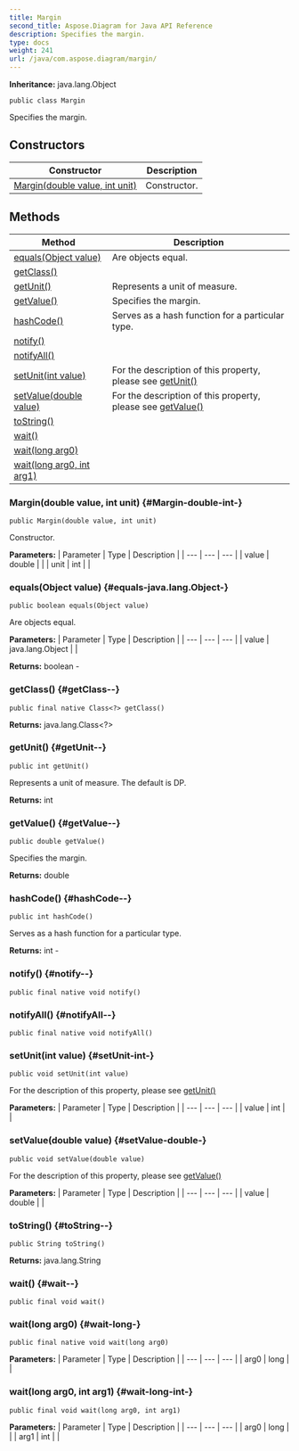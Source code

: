 ```yaml
---
title: Margin
second_title: Aspose.Diagram for Java API Reference
description: Specifies the margin.
type: docs
weight: 241
url: /java/com.aspose.diagram/margin/
---
```


**Inheritance:**
java.lang.Object
```
public class Margin
```

Specifies the margin.
## Constructors

| Constructor | Description |
| --- | --- |
| [Margin(double value, int unit)](#Margin-double-int-) | Constructor. |
## Methods

| Method | Description |
| --- | --- |
| [equals(Object value)](#equals-java.lang.Object-) | Are objects equal. |
| [getClass()](#getClass--) |  |
| [getUnit()](#getUnit--) | Represents a unit of measure. |
| [getValue()](#getValue--) | Specifies the margin. |
| [hashCode()](#hashCode--) | Serves as a hash function for a particular type. |
| [notify()](#notify--) |  |
| [notifyAll()](#notifyAll--) |  |
| [setUnit(int value)](#setUnit-int-) | For the description of this property, please see [getUnit()](../../com.aspose.diagram/margin\#getUnit--) |
| [setValue(double value)](#setValue-double-) | For the description of this property, please see [getValue()](../../com.aspose.diagram/margin\#getValue--) |
| [toString()](#toString--) |  |
| [wait()](#wait--) |  |
| [wait(long arg0)](#wait-long-) |  |
| [wait(long arg0, int arg1)](#wait-long-int-) |  |
### Margin(double value, int unit) {#Margin-double-int-}
```
public Margin(double value, int unit)
```


Constructor.

**Parameters:**
| Parameter | Type | Description |
| --- | --- | --- |
| value | double |  |
| unit | int |  |

### equals(Object value) {#equals-java.lang.Object-}
```
public boolean equals(Object value)
```


Are objects equal.

**Parameters:**
| Parameter | Type | Description |
| --- | --- | --- |
| value | java.lang.Object |  |

**Returns:**
boolean - 
### getClass() {#getClass--}
```
public final native Class<?> getClass()
```




**Returns:**
java.lang.Class<?>
### getUnit() {#getUnit--}
```
public int getUnit()
```


Represents a unit of measure. The default is DP.

**Returns:**
int
### getValue() {#getValue--}
```
public double getValue()
```


Specifies the margin.

**Returns:**
double
### hashCode() {#hashCode--}
```
public int hashCode()
```


Serves as a hash function for a particular type.

**Returns:**
int - 
### notify() {#notify--}
```
public final native void notify()
```




### notifyAll() {#notifyAll--}
```
public final native void notifyAll()
```




### setUnit(int value) {#setUnit-int-}
```
public void setUnit(int value)
```


For the description of this property, please see [getUnit()](../../com.aspose.diagram/margin\#getUnit--)

**Parameters:**
| Parameter | Type | Description |
| --- | --- | --- |
| value | int |  |

### setValue(double value) {#setValue-double-}
```
public void setValue(double value)
```


For the description of this property, please see [getValue()](../../com.aspose.diagram/margin\#getValue--)

**Parameters:**
| Parameter | Type | Description |
| --- | --- | --- |
| value | double |  |

### toString() {#toString--}
```
public String toString()
```




**Returns:**
java.lang.String
### wait() {#wait--}
```
public final void wait()
```




### wait(long arg0) {#wait-long-}
```
public final native void wait(long arg0)
```




**Parameters:**
| Parameter | Type | Description |
| --- | --- | --- |
| arg0 | long |  |

### wait(long arg0, int arg1) {#wait-long-int-}
```
public final void wait(long arg0, int arg1)
```




**Parameters:**
| Parameter | Type | Description |
| --- | --- | --- |
| arg0 | long |  |
| arg1 | int |  |

